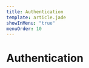 ```yaml
---
title: Authentication
template: article.jade
showInMenu: "true"
menuOrder: 10
---
```


# Authentication
